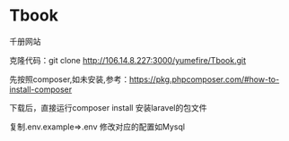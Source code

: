 # Tbook

千册网站

克隆代码：git clone http://106.14.8.227:3000/yumefire/Tbook.git

先按照composer,如未安装,参考：https://pkg.phpcomposer.com/#how-to-install-composer

下载后，直接运行composer install 安装laravel的包文件

复制.env.example=>.env 修改对应的配置如Mysql



